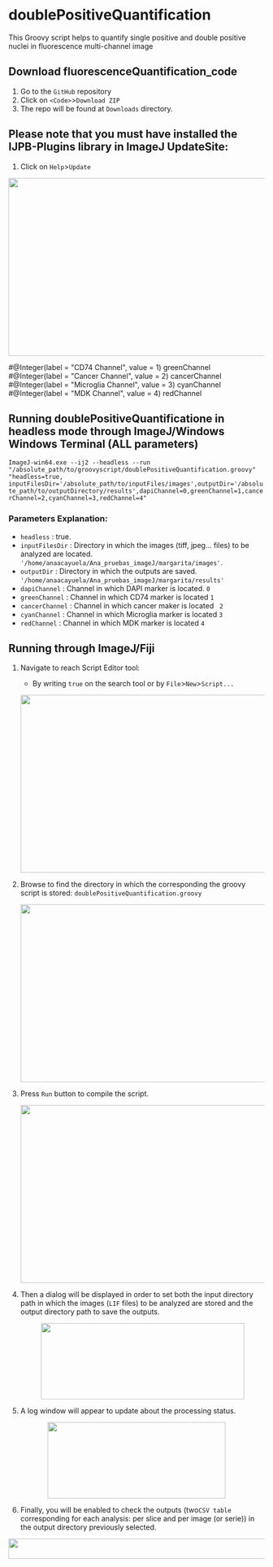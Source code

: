 # doublePositiveQuantification
This Groovy script helps to quantify single positive and double positive nuclei in fluorescence multi-channel image

## Download fluorescenceQuantification_code
1. Go to the ``GitHub`` repository
2. Click on ``<Code>``>``Download ZIP``
3. The repo will be found at ``Downloads`` directory.

## Please note that you must have installed the IJPB-Plugins library in ImageJ UpdateSite:
1. Click on ``Help``>``Update``
<p align="center">
    <img width="600" height="350" src="https://github.com/cnio-cmu-BioimageAnalysis/fluorescenceQuantification_code/assets/83207172/81cbd730-b481-4f9c-bfa8-5c4a7792c3f4">
    </p>

#@Integer(label = "CD74 Channel", value = 1) greenChannel
#@Integer(label = "Cancer Channel", value = 2) cancerChannel
#@Integer(label = "Microglia Channel", value = 3) cyanChannel
#@Integer(label = "MDK Channel", value = 4) redChannel
## Running doublePositiveQuantificatione in headless mode through ImageJ/Windows Windows Terminal (ALL parameters)

``ImageJ-win64.exe --ij2 --headless --run "/absolute_path/to/groovyscript/doublePositiveQuantification.groovy" "headless=true, inputFilesDir='/absolute_path/to/inputFiles/images',outputDir='/absolute_path/to/outputDirectory/results',dapiChannel=0,greenChannel=1,cancerChannel=2,cyanChannel=3,redChannel=4"``
### Parameters Explanation:
- ``headless`` : true. 
- ``inputFilesDir`` : Directory in which the images (tiff, jpeg... files) to be analyzed are located. ``'/home/anaacayuela/Ana_pruebas_imageJ/margarita/images'``.
- ``outputDir`` : Directory in which the outputs are saved. ``'/home/anaacayuela/Ana_pruebas_imageJ/margarita/results'``
- ``dapiChannel`` : Channel in which DAPI marker is located. ``0``
- ``greenChannel`` : Channel in which CD74 marker is located ``1``
- ``cancerChannel`` : Channel in which cancer maker is located `` 2``
- ``cyanChannel`` : Channel in which Microglia marker is located ``3``
- ``redChannel`` : Channel in which MDK marker is located ``4``
## Running through ImageJ/Fiji 
1. Navigate to reach Script Editor tool:
   - By writing ``true`` on the search tool or by ``File``>``New``>``Script...``
     <p align="center">
    <img width="650" height="350" src="https://github.com/cnio-cmu-BioimageAnalysis/cellQuantification_code/assets/83207172/0ad85b7b-d214-41a1-83a3-ac4c9395231b">
    </p>

2. Browse to find the directory in which the corresponding the groovy script is stored: ``doublePositiveQuantification.groovy``
    <p align="center">
    <img width="500" height="350" src="https://github.com/cnio-cmu-BioimageAnalysis/cellQuantification_code/assets/83207172/5b34dde0-2f35-4908-85f2-ffc4f89341d5">
    </p>
 
3. Press ``Run`` button to compile the script.
    <p align="center">
    <img width="500" height="350" src="https://github.com/cnio-cmu-BioimageAnalysis/cellQuantification_code/assets/83207172/1886af45-c01a-44d3-804b-30e289a2aa38">
    </p>

4. Then a dialog will be displayed in order to set both the input directory path in which the images (``LIF`` files) to be analyzed are stored and the output directory path to save the outputs.
   <p align="center">
    <img width="400" height="150" src="https://github.com/cnio-cmu-BioimageAnalysis/fluorescenceQuantification_code/assets/83207172/3c50a3ed-3918-40e3-b49b-71f060230901">
    </p>


5. A log window will appear to update about the processing status.
  <p align="center">
    <img width="350" height="150" src="https://github.com/cnio-cmu-BioimageAnalysis/cellQuantification_code/assets/83207172/ae08ebc2-a720-451c-8a50-542a708972fa">
    </p>
 
6. Finally, you will be enabled to check the outputs (two``CSV table`` corresponding for each analysis: per slice and per image (or serie)) in the output directory previously selected.
  <p align="center">
    <img width="600" height="40" src="https://github.com/cnio-cmu-BioimageAnalysis/fluorescenceQuantification_code/assets/83207172/647a9e29-4b7c-4957-a1dc-a7ea40d2cc16">
    </p>



